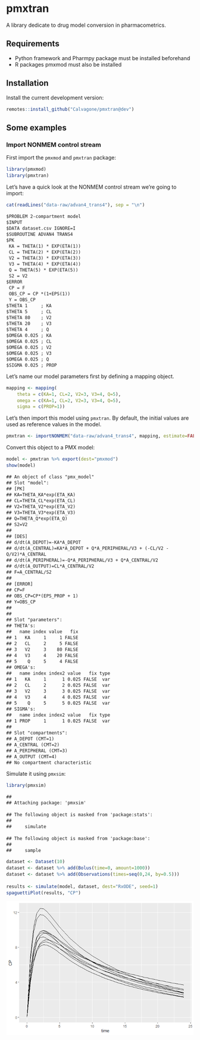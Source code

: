 
# pmxtran

A library dedicate to drug model conversion in pharmacometrics.

## Requirements

-   Python framework and Pharmpy package must be installed beforehand
-   R packages pmxmod must also be installed

## Installation

Install the current development version:

``` r
remotes::install_github("Calvagone/pmxtran@dev")
```

## Some examples

### Import NONMEM control stream

First import the `pmxmod` and `pmxtran` package:

``` r
library(pmxmod)
library(pmxtran)
```

Let’s have a quick look at the NONMEM control stream we’re going to
import:

``` r
cat(readLines("data-raw/advan4_trans4"), sep = "\n")
```

    $PROBLEM 2-compartment model
    $INPUT
    $DATA dataset.csv IGNORE=I
    $SUBROUTINE ADVAN4 TRANS4
    $PK
     KA = THETA(1) * EXP(ETA(1))
     CL = THETA(2) * EXP(ETA(2))
     V2 = THETA(3) * EXP(ETA(3))
     V3 = THETA(4) * EXP(ETA(4))
     Q = THETA(5) * EXP(ETA(5))
     S2 = V2
    $ERROR 
     CP = F
     OBS_CP = CP *(1+EPS(1))
     Y = OBS_CP
    $THETA 1     ; KA 
    $THETA 5     ; CL 
    $THETA 80    ; V2 
    $THETA 20    ; V3 
    $THETA 4     ; Q
    $OMEGA 0.025 ; KA
    $OMEGA 0.025 ; CL
    $OMEGA 0.025 ; V2
    $OMEGA 0.025 ; V3
    $OMEGA 0.025 ; Q
    $SIGMA 0.025 ; PROP

Let’s name our model parameters first by defining a mapping object.

``` r
mapping <- mapping(
    theta = c(KA=1, CL=2, V2=3, V3=4, Q=5),
    omega = c(KA=1, CL=2, V2=3, V3=4, Q=5),
    sigma = c(PROP=1))
```

Let’s then import this model using `pmxtran`. By default, the initial
values are used as reference values in the model.

``` r
pmxtran <- importNONMEM("data-raw/advan4_trans4", mapping, estimate=FALSE)
```

Convert this object to a PMX model:

``` r
model <- pmxtran %>% export(dest="pmxmod")
show(model)
```

    ## An object of class "pmx_model"
    ## Slot "model":
    ## [PK]
    ## KA=THETA_KA*exp(ETA_KA)
    ## CL=THETA_CL*exp(ETA_CL)
    ## V2=THETA_V2*exp(ETA_V2)
    ## V3=THETA_V3*exp(ETA_V3)
    ## Q=THETA_Q*exp(ETA_Q)
    ## S2=V2
    ## 
    ## [DES]
    ## d/dt(A_DEPOT)=-KA*A_DEPOT
    ## d/dt(A_CENTRAL)=KA*A_DEPOT + Q*A_PERIPHERAL/V3 + (-CL/V2 - Q/V2)*A_CENTRAL
    ## d/dt(A_PERIPHERAL)=-Q*A_PERIPHERAL/V3 + Q*A_CENTRAL/V2
    ## d/dt(A_OUTPUT)=CL*A_CENTRAL/V2
    ## F=A_CENTRAL/S2
    ## 
    ## [ERROR]
    ## CP=F
    ## OBS_CP=CP*(EPS_PROP + 1)
    ## Y=OBS_CP
    ## 
    ## 
    ## Slot "parameters":
    ## THETA's:
    ##   name index value   fix
    ## 1   KA     1     1 FALSE
    ## 2   CL     2     5 FALSE
    ## 3   V2     3    80 FALSE
    ## 4   V3     4    20 FALSE
    ## 5    Q     5     4 FALSE
    ## OMEGA's:
    ##   name index index2 value   fix type
    ## 1   KA     1      1 0.025 FALSE  var
    ## 2   CL     2      2 0.025 FALSE  var
    ## 3   V2     3      3 0.025 FALSE  var
    ## 4   V3     4      4 0.025 FALSE  var
    ## 5    Q     5      5 0.025 FALSE  var
    ## SIGMA's:
    ##   name index index2 value   fix type
    ## 1 PROP     1      1 0.025 FALSE  var
    ## 
    ## Slot "compartments":
    ## A_DEPOT (CMT=1)
    ## A_CENTRAL (CMT=2)
    ## A_PERIPHERAL (CMT=3)
    ## A_OUTPUT (CMT=4)
    ## No compartment characteristic

Simulate it using `pmxsim`:

``` r
library(pmxsim)
```

    ## 
    ## Attaching package: 'pmxsim'

    ## The following object is masked from 'package:stats':
    ## 
    ##     simulate

    ## The following object is masked from 'package:base':
    ## 
    ##     sample

``` r
dataset <- Dataset(10)
dataset <- dataset %>% add(Bolus(time=0, amount=1000))
dataset <- dataset %>% add(Observations(times=seq(0,24, by=0.5)))

results <- simulate(model, dataset, dest="RxODE", seed=1)
spaguettiPlot(results, "CP")
```

![](README_files/figure-gfm/unnamed-chunk-7-1.png)<!-- -->
